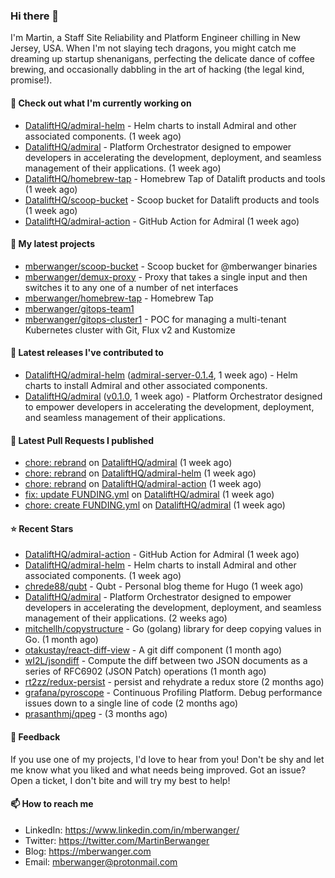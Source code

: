 ### Hi there 👋

I'm Martin, a Staff Site Reliability and Platform Engineer chilling in New Jersey, USA. When I'm not slaying tech dragons, you might catch me dreaming up startup shenanigans, perfecting the delicate dance of coffee brewing, and occasionally dabbling in the art of hacking (the legal kind, promise!). 

#### 👷 Check out what I'm currently working on

- [DataliftHQ/admiral-helm](https://github.com/DataliftHQ/admiral-helm) - Helm charts to install Admiral and other associated components. (1 week ago)
- [DataliftHQ/admiral](https://github.com/DataliftHQ/admiral) - Platform Orchestrator designed to empower developers in accelerating the development, deployment, and seamless management of their applications. (1 week ago)
- [DataliftHQ/homebrew-tap](https://github.com/DataliftHQ/homebrew-tap) - Homebrew Tap of Datalift products and tools (1 week ago)
- [DataliftHQ/scoop-bucket](https://github.com/DataliftHQ/scoop-bucket) - Scoop bucket for Datalift products and tools (1 week ago)
- [DataliftHQ/admiral-action](https://github.com/DataliftHQ/admiral-action) - GitHub Action for Admiral (1 week ago)

#### 🌱 My latest projects

- [mberwanger/scoop-bucket](https://github.com/mberwanger/scoop-bucket) - Scoop bucket for @mberwanger binaries
- [mberwanger/demux-proxy](https://github.com/mberwanger/demux-proxy) - Proxy that takes a single input and then switches it to any one of a number of net interfaces
- [mberwanger/homebrew-tap](https://github.com/mberwanger/homebrew-tap) - Homebrew Tap
- [mberwanger/gitops-team1](https://github.com/mberwanger/gitops-team1)
- [mberwanger/gitops-cluster1](https://github.com/mberwanger/gitops-cluster1) - POC for managing a multi-tenant Kubernetes cluster with Git, Flux v2 and Kustomize

#### 🔭 Latest releases I've contributed to

- [DataliftHQ/admiral-helm](https://github.com/DataliftHQ/admiral-helm) ([admiral-server-0.1.4](https://github.com/DataliftHQ/admiral-helm/releases/tag/admiral-server-0.1.4), 1 week ago) - Helm charts to install Admiral and other associated components.
- [DataliftHQ/admiral](https://github.com/DataliftHQ/admiral) ([v0.1.0](https://github.com/DataliftHQ/admiral/releases/tag/v0.1.0), 1 week ago) - Platform Orchestrator designed to empower developers in accelerating the development, deployment, and seamless management of their applications.

#### 🔨 Latest Pull Requests I published

- [chore: rebrand](https://github.com/DataliftHQ/admiral/pull/22) on [DataliftHQ/admiral](https://github.com/DataliftHQ/admiral) (1 week ago)
- [chore: rebrand](https://github.com/DataliftHQ/admiral-helm/pull/18) on [DataliftHQ/admiral-helm](https://github.com/DataliftHQ/admiral-helm) (1 week ago)
- [chore: rebrand](https://github.com/DataliftHQ/admiral-action/pull/5) on [DataliftHQ/admiral-action](https://github.com/DataliftHQ/admiral-action) (1 week ago)
- [fix: update FUNDING.yml](https://github.com/DataliftHQ/admiral/pull/21) on [DataliftHQ/admiral](https://github.com/DataliftHQ/admiral) (1 week ago)
- [chore: create FUNDING.yml](https://github.com/DataliftHQ/admiral/pull/20) on [DataliftHQ/admiral](https://github.com/DataliftHQ/admiral) (1 week ago)

#### ⭐ Recent Stars

- [DataliftHQ/admiral-action](https://github.com/DataliftHQ/admiral-action) - GitHub Action for Admiral (1 week ago)
- [DataliftHQ/admiral-helm](https://github.com/DataliftHQ/admiral-helm) - Helm charts to install Admiral and other associated components. (1 week ago)
- [chrede88/qubt](https://github.com/chrede88/qubt) - Qubt - Personal blog theme for Hugo (1 week ago)
- [DataliftHQ/admiral](https://github.com/DataliftHQ/admiral) - Platform Orchestrator designed to empower developers in accelerating the development, deployment, and seamless management of their applications. (2 weeks ago)
- [mitchellh/copystructure](https://github.com/mitchellh/copystructure) - Go (golang) library for deep copying values in Go. (1 month ago)
- [otakustay/react-diff-view](https://github.com/otakustay/react-diff-view) - A git diff component (1 month ago)
- [wI2L/jsondiff](https://github.com/wI2L/jsondiff) - Compute the diff between two JSON documents as a series of RFC6902 (JSON Patch) operations (1 month ago)
- [rt2zz/redux-persist](https://github.com/rt2zz/redux-persist) - persist and rehydrate a redux store (2 months ago)
- [grafana/pyroscope](https://github.com/grafana/pyroscope) - Continuous Profiling Platform. Debug performance issues down to a single line of code (2 months ago)
- [prasanthmj/qpeg](https://github.com/prasanthmj/qpeg) -  (3 months ago)

#### 💬 Feedback

If you use one of my projects, I'd love to hear from you! Don't be shy and let me know what you liked and what needs being improved. Got an issue? Open a ticket, I don't bite and will try my best to help!

#### 📫 How to reach me

- LinkedIn: https://www.linkedin.com/in/mberwanger/
- Twitter: https://twitter.com/MartinBerwanger
- Blog: https://mberwanger.com
- Email: mberwanger@protonmail.com
